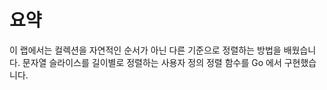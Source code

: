 # 요약

이 랩에서는 컬렉션을 자연적인 순서가 아닌 다른 기준으로 정렬하는 방법을 배웠습니다. 문자열 슬라이스를 길이별로 정렬하는 사용자 정의 정렬 함수를 Go 에서 구현했습니다.
